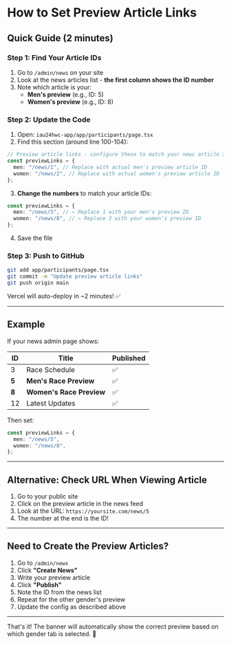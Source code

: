 # How to Set Preview Article Links

## Quick Guide (2 minutes)

### Step 1: Find Your Article IDs

1. Go to `/admin/news` on your site
2. Look at the news articles list - **the first column shows the ID number**
3. Note which article is your:
   - **Men's preview** (e.g., ID: 5)
   - **Women's preview** (e.g., ID: 8)

### Step 2: Update the Code

1. Open: `iau24hwc-app/app/participants/page.tsx`
2. Find this section (around line 100-104):

```typescript
// Preview article links - configure these to match your news article IDs
const previewLinks = {
  men: "/news/1", // Replace with actual men's preview article ID
  women: "/news/2", // Replace with actual women's preview article ID
};
```

3. **Change the numbers** to match your article IDs:

```typescript
const previewLinks = {
  men: "/news/5", // ← Replace 1 with your men's preview ID
  women: "/news/8", // ← Replace 2 with your women's preview ID
};
```

4. Save the file

### Step 3: Push to GitHub

```bash
git add app/participants/page.tsx
git commit -m "Update preview article links"
git push origin main
```

Vercel will auto-deploy in ~2 minutes! ✅

---

## Example

If your news admin page shows:

| ID    | Title                    | Published |
| ----- | ------------------------ | --------- |
| 3     | Race Schedule            | ✅        |
| **5** | **Men's Race Preview**   | ✅        |
| **8** | **Women's Race Preview** | ✅        |
| 12    | Latest Updates           | ✅        |

Then set:

```typescript
const previewLinks = {
  men: "/news/5",
  women: "/news/8",
};
```

---

## Alternative: Check URL When Viewing Article

1. Go to your public site
2. Click on the preview article in the news feed
3. Look at the URL: `https://yoursite.com/news/5`
4. The number at the end is the ID!

---

## Need to Create the Preview Articles?

1. Go to `/admin/news`
2. Click **"Create News"**
3. Write your preview article
4. Click **"Publish"**
5. Note the ID from the news list
6. Repeat for the other gender's preview
7. Update the config as described above

---

That's it! The banner will automatically show the correct preview based on which gender tab is selected. 🎯





